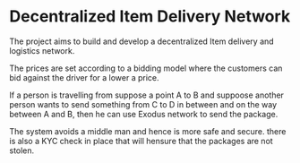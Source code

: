 # Decentralized Item Delivery Network

The project aims to build and develop  a decentralized Item delivery and logistics network.

The prices are set according to a bidding model where the customers can bid against the driver for a lower a price.

If a person is travelling from suppose a  point A to B and suppoose another person wants to send something from C to D in between and on the way between A and B, then he can use Exodus network to send the package.

The system avoids a middle man and hence is more safe and secure. there is also a KYC check in place that will hensure that the packages are not stolen.

